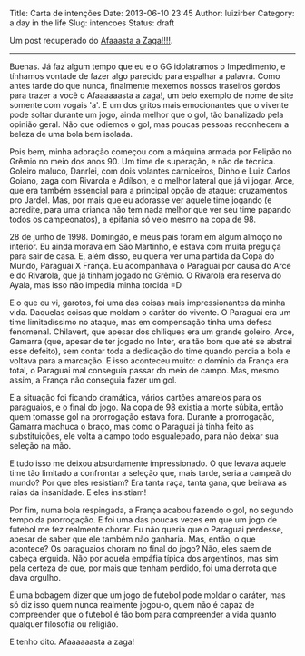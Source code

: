Title: Carta de intenções
Date: 2013-06-10 23:45
Author: luizirber
Category: a day in the life
Slug: intencoes
Status: draft

Um post recuperado do [Afaaasta a Zaga!!!!][1].

----

Buenas. Já faz algum tempo que eu e o GG idolatramos o Impedimento, e
tínhamos vontade de fazer algo parecido para espalhar a palavra. Como
antes tarde do que nunca, finalmente mexemos nossos traseiros gordos
para trazer a você o Afaaaaaasta a zaga!, um belo exemplo de nome de
site somente com vogais 'a'. E um dos gritos mais emocionantes que o
vivente pode soltar durante um jogo, ainda melhor que o gol, tão
banalizado pela opinião geral. Não que odiemos o gol, mas poucas
pessoas reconhecem a beleza de uma bola bem isolada.

Pois bem, minha adoração começou com a máquina armada por Felipão no
Grêmio no meio dos anos 90. Um time de superação, e não de técnica.
Goleiro maluco, Danrlei, com dois volantes carniceiros, Dinho e Luiz
Carlos Goiano, zaga com Rivarola e Adílson, e o melhor lateral que já
vi jogar, Arce, que era também essencial para a principal opção de
ataque: cruzamentos pro Jardel. Mas, por mais que eu adorasse ver aquele
time jogando (e acredite, para uma criança não tem nada melhor que ver
seu time papando todos os campeonatos), a epifania só veio mesmo na copa
de 98.

28 de junho de 1998. Domingão, e meus pais foram em algum almoço no
interior. Eu ainda morava em São Martinho, e estava com muita preguiça
para sair de casa. E, além disso, eu queria ver uma partida da Copa do
Mundo, Paraguai X França. Eu acompanhava o Paraguai por causa do Arce e
do Rivarola, que já tinham jogado no Grêmio. O Rivarola era reserva do
Ayala, mas isso não impedia minha torcida =D

E o que eu vi, garotos, foi uma das coisas mais impressionantes da minha
vida. Daquelas coisas que moldam o caráter do vivente. O Paraguai era um
time limitadíssimo no ataque, mas em compensação tinha uma defesa fenomenal.
Chilavert, que apesar dos chiliques era um grande goleiro, Arce, Gamarra
(que, apesar de ter jogado no Inter, era tão bom que até se abstrai esse
defeito), sem contar toda a dedicação do time quando perdia a bola e
voltava para a marcação. E isso aconteceu muito: o domínio da França era
total, o Paraguai mal conseguia passar do meio de campo. Mas, mesmo assim,
a França não conseguia fazer um gol.

E a situação foi ficando dramática, vários cartões amarelos para os
paraguaios, e o final do jogo. Na copa de 98 existia a morte súbita, então
quem tomasse gol na prorrogação estava fora. Durante a prorrogação,
Gamarra machuca o braço, mas como o Paraguai já tinha feito as
substituições, ele volta a campo todo esgualepado, para não deixar sua
seleção na mão.

E tudo isso me deixou absurdamente impressionado. O que levava aquele time
tão limitado a confrontar a seleção que, mais tarde, seria a campeã do
mundo? Por que eles resistiam? Era tanta raça, tanta gana, que beirava as
raias da insanidade. E eles insistiam!

Por fim, numa bola respingada, a França acabou fazendo o gol, no segundo
tempo da prorrogação. E foi uma das poucas vezes em que um jogo de futebol
me fez realmente chorar. Eu não queria que o Paraguai perdesse, apesar de
saber que ele também não ganharia. Mas, então, o que acontece? Os
paraguaios choram no final do jogo? Não, eles saem de cabeça erguida. Não
por aquela empáfia típica dos argentinos, mas sim pela certeza de que, por
mais que tenham perdido, foi uma derrota que dava orgulho.

É uma bobagem dizer que um jogo de futebol pode moldar o caráter, mas só
diz isso quem nunca realmente jogou-o, quem não é capaz de compreender que
o futebol é tão bom para compreender a vida quanto qualquer filosofia ou
religião.

E tenho dito. Afaaaaaasta a zaga!

[1]: http://afastaazaga.wordpress.com/2008/10/22/carta-de-intencoes/
